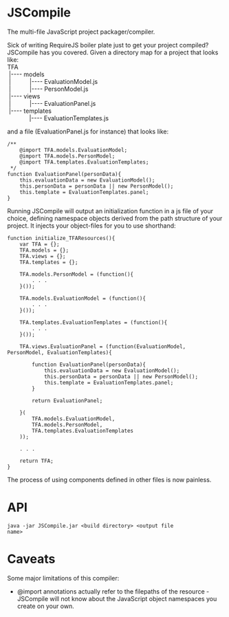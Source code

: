 JSCompile
=========
The multi-file JavaScript project packager/compiler.

Sick of writing RequireJS boiler plate just to get your project compiled? JSCompile has you covered.
Given a directory map for a project that looks like:
<br/>TFA
<br/>&nbsp;|---- models
<br/>&nbsp;|&nbsp;&nbsp;&nbsp;&nbsp;&nbsp;&nbsp;&nbsp;&nbsp;&nbsp;&nbsp;&nbsp;|---- EvaluationModel.js
<br/>&nbsp;|&nbsp;&nbsp;&nbsp;&nbsp;&nbsp;&nbsp;&nbsp;&nbsp;&nbsp;&nbsp;&nbsp;|---- PersonModel.js
<br/>&nbsp;|---- views
<br/>&nbsp;|&nbsp;&nbsp;&nbsp;&nbsp;&nbsp;&nbsp;&nbsp;&nbsp;&nbsp;&nbsp;&nbsp;|---- EvaluationPanel.js
<br/>&nbsp;|---- templates
<br/>&nbsp;&nbsp;&nbsp;&nbsp;&nbsp;&nbsp;&nbsp;&nbsp;&nbsp;&nbsp;&nbsp;&nbsp;&nbsp;|---- EvaluationTemplates.js

and a file (EvaluationPanel.js for instance) that looks like:

    /**
        @import TFA.models.EvaluationModel;
        @import TFA.models.PersonModel;
        @import TFA.templates.EvaluationTemplates;
     */
    function EvaluationPanel(personData){
        this.evaluationData = new EvaluationModel();
        this.personData = personData || new PersonModel();
        this.template = EvaluationTemplates.panel;
    }


Running JSCompile will output an initialization function in a js file of your choice, defining namespace objects
derived from the path structure of your project. It injects your object-files for you to use shorthand:

    function initialize_TFAResources(){
        var TFA = {};
        TFA.models = {};
        TFA.views = {};
        TFA.templates = {};

        TFA.models.PersonModel = (function(){
            . . .
        }());

        TFA.models.EvaluationModel = (function(){
            . . .
        }());

        TFA.templates.EvaluationTemplates = (function(){
            . . .
        }());

        TFA.views.EvaluationPanel = (function(EvaluationModel, PersonModel, EvaluationTemplates){

            function EvaluationPanel(personData){
                this.evaluationData = new EvaluationModel();
                this.personData = personData || new PersonModel();
                this.template = EvaluationTemplates.panel;
            }

            return EvaluationPanel;

        }(
            TFA.models.EvaluationModel,
            TFA.models.PersonModel,
            TFA.templates.EvaluationTemplates
        ));

        . . .

        return TFA;
    }


The process of using components defined in other files is now painless.

API
===
<code>java -jar JSCompile.jar &lt;build directory&gt; &lt;output file name&gt; </code>

Caveats
=======
Some major limitations of this compiler:
* @import annotations actually refer to the filepaths of the resource - JSCompile will not
know about the JavaScript object namespaces you create on your own.
